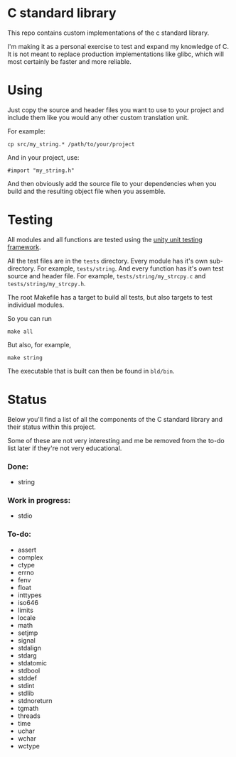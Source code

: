 # C standard library

This repo contains custom implementations of the c standard library.

I'm making it as a personal exercise to test and expand my knowledge of C. It is not meant to replace production implementations like glibc, which will most certainly be faster and more reliable.

# Using
Just copy the source and header files you want to use to your project and include them like you would any other custom translation unit. 

For example:
```
cp src/my_string.* /path/to/your/project
```
And in your project, use:
```
#import "my_string.h"
```
And then obviously add the source file to your dependencies when you build and the resulting object file when you assemble. 

# Testing
All modules and all functions are tested using the [unity unit testing framework](https://www.throwtheswitch.org/unity). 

All the test files are in the `tests` directory. Every module has it's own sub-directory. For example, `tests/string`. And every function has it's own test source and header file. For example, `tests/string/my_strcpy.c` and `tests/string/my_strcpy.h`.

The root Makefile has a target to build all tests, but also targets to test individual modules. 

So you can run
```
make all
```
But also, for example, 
```
make string
```
The executable that is built can then be found in `bld/bin`. 

# Status

Below you'll find a list of all the components of the C standard library and their status within
this project.

Some of these are not very interesting and me be removed from the to-do list later if they're not
very educational.

### Done:
- string

### Work in progress:
- stdio

### To-do:
- assert
- complex
- ctype
- errno
- fenv
- float
- inttypes
- iso646
- limits
- locale
- math
- setjmp
- signal
- stdalign
- stdarg
- stdatomic
- stdbool
- stddef
- stdint
- stdlib
- stdnoreturn
- tgmath
- threads
- time
- uchar
- wchar
- wctype
